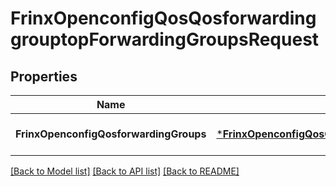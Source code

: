 # FrinxOpenconfigQosQosforwardinggrouptopForwardingGroupsRequest

## Properties
Name | Type | Description | Notes
------------ | ------------- | ------------- | -------------
**FrinxOpenconfigQosforwardingGroups** | [***FrinxOpenconfigQosQosforwardinggrouptopForwardingGroups**](frinx.openconfig.qos.qosforwardinggrouptop.ForwardingGroups.md) |  | [optional] [default to null]

[[Back to Model list]](../README.md#documentation-for-models) [[Back to API list]](../README.md#documentation-for-api-endpoints) [[Back to README]](../README.md)


